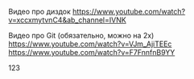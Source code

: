 Видео про диздок
https://www.youtube.com/watch?v=xccxmytvnC4&ab_channel=IVNK

Видео про Git (обязательно, можно на 2х)
https://www.youtube.com/watch?v=VJm_AjiTEEc
https://www.youtube.com/watch?v=F7FnnfnB9YY

123